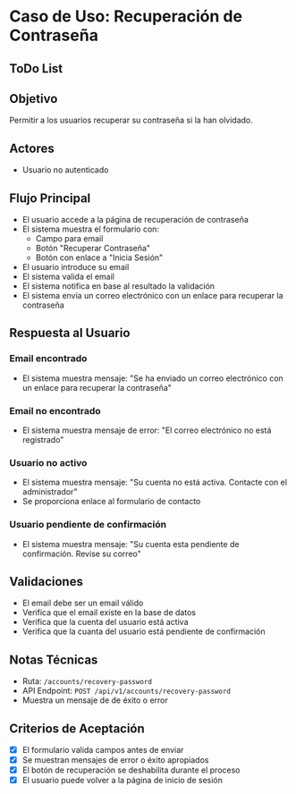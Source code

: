 # Caso de Uso: Recuperación de Contraseña

## ToDo List

## Objetivo

Permitir a los usuarios recuperar su contraseña si la han olvidado.

## Actores

- Usuario no autenticado

## Flujo Principal

- El usuario accede a la página de recuperación de contraseña
- El sistema muestra el formulario con:
  - Campo para email
  - Botón "Recuperar Contraseña"
  - Botón con enlace a "Inicia Sesión"
- El usuario introduce su email
- El sistema valida el email
- El sistema notifica en base al resultado la validación
- El sistema envía un correo electrónico con un enlace para recuperar la contraseña

## Respuesta al Usuario

### Email encontrado

- El sistema muestra mensaje: "Se ha enviado un correo electrónico con un enlace para recuperar la contraseña"

### Email no encontrado

- El sistema muestra mensaje de error: "El correo electrónico no está registrado"

### Usuario no activo

- El sistema muestra mensaje: "Su cuenta no está activa. Contacte con el administrador"
- Se proporciona enlace al formulario de contacto

### Usuario pendiente de confirmación

- El sistema muestra mensaje: "Su cuenta esta pendiente de confirmación. Revise su correo"

## Validaciones

- El email debe ser un email válido
- Verifica que el email existe en la base de datos
- Verifica que la cuenta del usuario está activa
- Verifica que la cuanta del usuario está pendiente de confirmación

## Notas Técnicas

- Ruta: `/accounts/recovery-password`
- API Endpoint: `POST /api/v1/accounts/recovery-password`
- Muestra un mensaje de de éxito o error

## Criterios de Aceptación

- [x] El formulario valida campos antes de enviar
- [x] Se muestran mensajes de error o éxito apropiados
- [x] El botón de recuperación se deshabilita durante el proceso
- [x] El usuario puede volver a la página de inicio de sesión
